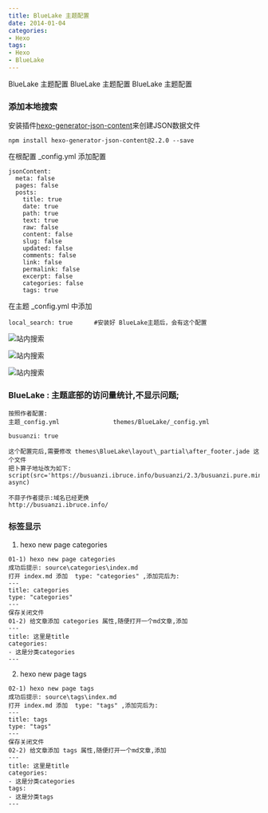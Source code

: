 ```yaml
---
title: BlueLake 主题配置
date: 2014-01-04
categories: 
- Hexo
tags:
- Hexo
- BlueLake
---
```

BlueLake 主题配置
BlueLake 主题配置
BlueLake 主题配置

<!-- more -->

### 添加本地搜索

安装插件[hexo-generator-json-content](https://github.com/alexbruno/hexo-generator-json-content)来创建JSON数据文件

```
npm install hexo-generator-json-content@2.2.0 --save
```

在根配置  _config.yml  添加配置

```
jsonContent:
  meta: false
  pages: false
  posts:
    title: true
    date: true
    path: true
    text: true
    raw: false
    content: false
    slug: false
    updated: false
    comments: false
    link: false
    permalink: false
    excerpt: false
    categories: false
    tags: true
```

在主题 _config.yml 中添加

```
local_search: true      #安装好 BlueLake主题后，会有这个配置
```

![站内搜索](/img/hexo/BlueLake_config/search_01.png "站内搜索")

![站内搜索](/img/hexo/BlueLake_config/search_02.png "站内搜索")

![站内搜索](/img/hexo/BlueLake_config/search_03.png "站内搜索")



### BlueLake : 主题底部的访问量统计,不显示问题; 

```
按照作者配置:
主题_config.yml               themes/BlueLake/_config.yml

busuanzi: true

这个配置完后,需要修改 themes\BlueLake\layout\_partial\after_footer.jade 这个文件
把卜算子地址改为如下:
script(src='https://busuanzi.ibruce.info/busuanzi/2.3/busuanzi.pure.mini.js', async)

不蒜子作者提示:域名已经更换
http://busuanzi.ibruce.info/
```

### 标签显示

01)   hexo new page categories

```
01-1) hexo new page categories
成功后提示: source\categories\index.md
打开 index.md 添加  type: "categories" ,添加完后为:
---
title: categories
type: "categories"
---
保存关闭文件
01-2) 给文章添加 categories 属性,随便打开一个md文章,添加
---
title: 这里是title  
categories: 
- 这是分类categories
---

```

02) hexo new page tags

```
02-1) hexo new page tags
成功后提示: source\tags\index.md
打开 index.md 添加  type: "tags" ,添加完后为:
---
title: tags
type: "tags"
---
保存关闭文件
02-2) 给文章添加 tags 属性,随便打开一个md文章,添加
---
title: 这里是title  
categories: 
- 这是分类categories 
tags:
- 这是分类tags
---
```



































